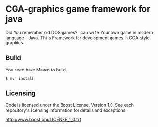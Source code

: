 # CGA-graphics game framework for java

Did You remember old DOS games? I can write Your own game in modern language - Java. Thi is Framework for development games in CGA-style graphics.

## Build

You need have Maven to build.

    $ mvn install

## Licensing

Code is licensed under the Boost License, Version 1.0. See each
repository's licensing information for details and exceptions.

http://www.boost.org/LICENSE_1_0.txt

